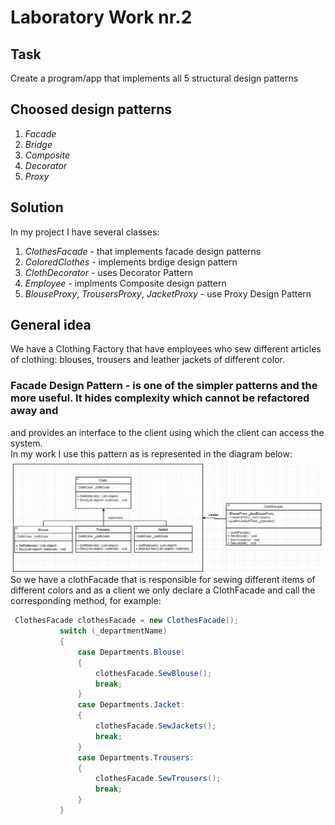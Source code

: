 # Laboratory Work nr.2
## Task 
Create a program/app that implements all 5 structural design patterns
## Choosed design patterns
1. _Facade_
2. _Bridge_
3. _Composite_
4. _Decorator_
5. _Proxy_

## Solution 
In my project I have several classes:
1. _ClothesFacade_  - that implements facade design patterns
2. _ColoredClothes_ - implements brdige design pattern
3. _ClothDecorator_ - uses Decorator Pattern
4. _Employee_ -  implments Composite design pattern
5. _BlouseProxy_, _TrousersProxy_, _JacketProxy_  - use Proxy Design Pattern 

## General idea
We have a Clothing Factory that have employees who sew different articles of clothing: blouses, trousers and leather jackets of 
different color.

### __Facade Design Pattern__ - is one of the simpler patterns and the more useful. It hides complexity which cannot be refactored away and 
 and provides an interface to the client using which the client can access the system.  
 In my work  I use this pattern as is represented in the diagram below: 
 ![alt text](screens/facade.PNG "Logo Title Text 1")
 So we have  a clothFacade that is responsible for sewing different items of different colors and as a client we only declare a ClothFacade and
 call the corresponding method, for example: 
 ```c#
  ClothesFacade clothesFacade = new ClothesFacade();
            switch (_departmentName)
            {
                case Departments.Blouse:
                {
                    clothesFacade.SewBlouse();
                    break;
                }
                case Departments.Jacket:
                {
                    clothesFacade.SewJackets();
                    break;
                }
                case Departments.Trousers:
                {
                    clothesFacade.SewTrousers();
                    break;
                }
            }
```




